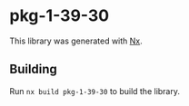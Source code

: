 # pkg-1-39-30

This library was generated with [Nx](https://nx.dev).

## Building

Run `nx build pkg-1-39-30` to build the library.
